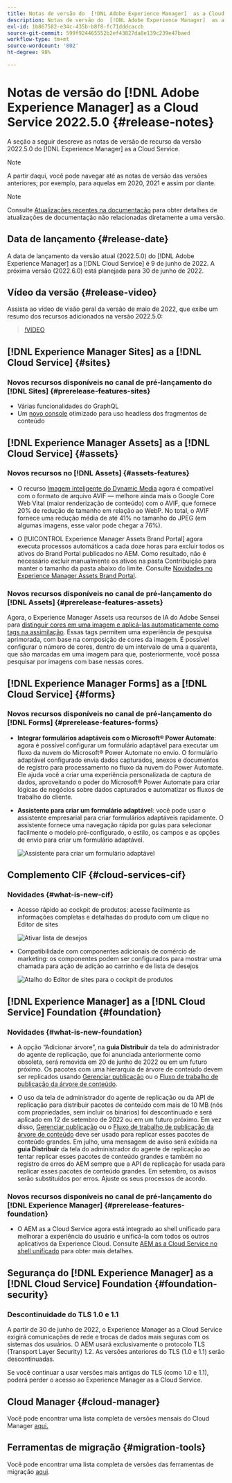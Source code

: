 ```yaml
---
title: Notas de versão do  [!DNL Adobe Experience Manager]  as a Cloud Service 2022.5.0.
description: Notas de versão do  [!DNL Adobe Experience Manager]  as a Cloud Service 2022.5.0.
exl-id: 1b867582-e34c-435b-b8f8-fc71dddcaccb
source-git-commit: 599f924465552b2ef43827da8e139c239e47baed
workflow-type: tm+mt
source-wordcount: '802'
ht-degree: 98%

---
```


# Notas de versão do [!DNL Adobe Experience Manager] as a Cloud Service 2022.5.0 {#release-notes}

A seção a seguir descreve as notas de versão de recurso da versão 2022.5.0 do [!DNL Experience Manager] as a Cloud Service.

>[!NOTE]
>
>A partir daqui, você pode navegar até as notas de versão das versões anteriores; por exemplo, para aquelas em 2020, 2021 e assim por diante.

>[!NOTE]
>
>Consulte [Atualizações recentes na documentação](https://experienceleague.adobe.com/docs/experience-manager-release-information/aem-release-updates/doc-updates/documentation-updates.html?lang=pt-BR) para obter detalhes de atualizações de documentação não relacionadas diretamente a uma versão.

## Data de lançamento {#release-date}

A data de lançamento da versão atual (2022.5.0) do [!DNL Adobe Experience Manager] as a [!DNL Cloud Service] é 9 de junho de 2022.
A próxima versão (2022.6.0) está planejada para 30 de junho de 2022.

## Vídeo da versão {#release-video}

Assista ao vídeo de visão geral da versão de maio de 2022, que exibe um resumo dos recursos adicionados na versão 2022.5.0:

>[!VIDEO](https://video.tv.adobe.com/v/343321/?quality=12)

## [!DNL Experience Manager Sites] as a [!DNL Cloud Service] {#sites}

### Novos recursos disponíveis no canal de pré-lançamento do [!DNL Sites] {#prerelease-features-sites}

* Várias funcionalidades do GraphQL
* Um [novo console](/help/sites-cloud/administering/content-fragments/content-fragments-console.md) otimizado para uso headless dos fragmentos de conteúdo

## [!DNL Experience Manager Assets] as a [!DNL Cloud Service] {#assets}

### Novos recursos no [!DNL Assets] {#assets-features}

* O recurso [Imagem inteligente do Dynamic Media](https://medium.com/adobetech/one-solution-fits-all-smart-imaging-with-aem-dynamic-media-be690b62df9f) agora é compatível com o formato de arquivo AVIF — melhore ainda mais o Google Core Web Vital (maior renderização de conteúdo) com o AVIF, que fornece 20% de redução de tamanho em relação ao WebP. No total, o AVIF fornece uma redução média de até 41% no tamanho do JPEG (em algumas imagens, esse valor pode chegar a 76%).

* O [!UICONTROL Experience Manager Assets Brand Portal] agora executa processos automáticos a cada doze horas para excluir todos os ativos do Brand Portal publicados no AEM. Como resultado, não é necessário excluir manualmente os ativos na pasta Contribuição para manter o tamanho da pasta abaixo do limite. Consulte [Novidades no Experience Manager Assets Brand Portal](https://experienceleague.adobe.com/docs/experience-manager-brand-portal/using/introduction/whats-new.html?lang=pt-BR).

### Novos recursos disponíveis no canal de pré-lançamento do [!DNL Assets] {#prerelease-features-assets}

Agora, o Experience Manager Assets usa recursos de IA do Adobe Sensei para [distinguir cores em uma imagem e aplicá-las automaticamente como tags na assimilação](/help/assets/color-tag-images.md). Essas tags permitem uma experiência de pesquisa aprimorada, com base na composição de cores da imagem. É possível configurar o número de cores, dentro de um intervalo de uma a quarenta, que são marcadas em uma imagem para que, posteriormente, você possa pesquisar por imagens com base nessas cores.


## [!DNL Experience Manager Forms] as a [!DNL Cloud Service] {#forms}

### Novos recursos disponíveis no canal de pré-lançamento do [!DNL Forms] {#prerelease-features-forms}

* **Integrar formulários adaptáveis com o Microsoft® Power Automate**: agora é possível configurar um formulário adaptável para executar um fluxo da nuvem do Microsoft® Power Automate no envio. O formulário adaptável configurado envia dados capturados, anexos e documentos de registro para processamento no fluxo da nuvem do Power Automate. Ele ajuda você a criar uma experiência personalizada de captura de dados, aproveitando o poder do Microsoft® Power Automate para criar lógicas de negócios sobre dados capturados e automatizar os fluxos de trabalho do cliente.

* **Assistente para criar um formulário adaptável**: você pode usar o assistente empresarial para criar formulários adaptáveis rapidamente. O assistente fornece uma navegação rápida por guias para selecionar facilmente o modelo pré-configurado, o estilo, os campos e as opções de envio para criar um formulário adaptável.

   ![Assistente para criar um formulário adaptável](/help/release-notes/assets/wizard.png)

## Complemento CIF {#cloud-services-cif}

### Novidades {#what-is-new-cif}

* Acesso rápido ao cockpit de produtos: acesse facilmente as informações completas e detalhadas do produto com um clique no Editor de sites

   ![Ativar lista de desejos](/help/assets/CIF/enable-wishlist.png)

* Compatibilidade com componentes adicionais de comércio de marketing: os componentes podem ser configurados para mostrar uma chamada para ação de adição ao carrinho e de lista de desejos

   ![Atalho do Editor de sites para o cockpit de produtos](/help/assets/CIF/sites-editor-shortcut-to-cockpit.png)


## [!DNL Experience Manager] as a [!DNL Cloud Service] Foundation {#foundation}

### Novidades {#what-is-new-foundation}

* A opção “Adicionar árvore”, na **guia Distribuir** da tela do administrador do agente de replicação, que foi anunciada anteriormente como obsoleta, será removida em 20 de junho de 2022 ou em um futuro próximo. Os pacotes com uma hierarquia de árvore de conteúdo devem ser replicados usando [Gerenciar publicação](/help/operations/replication.md#manage-publication) ou o [Fluxo de trabalho de publicação da árvore de conteúdo](/help/operations/replication.md#publish-content-tree-workflow).

* O uso da tela de administrador do agente de replicação ou da API de replicação para distribuir pacotes de conteúdo com mais de 10 MB (nós com propriedades, sem incluir os binários) foi descontinuado e será aplicado em 12 de setembro de 2022 ou em um futuro próximo. Em vez disso, [Gerenciar publicação](/help/operations/replication.md#manage-publication) ou o [Fluxo de trabalho de publicação da árvore de conteúdo](/help/operations/replication.md#publish-content-tree-workflow) deve ser usado para replicar esses pacotes de conteúdo grandes. Em julho, uma mensagem de aviso será exibida na **guia Distribuir** da tela do administrador do agente de replicação ao tentar replicar esses pacotes de conteúdo grandes e também no registro de erros do AEM sempre que a API de replicação for usada para replicar esses pacotes de conteúdo grandes. Em setembro, os avisos serão substituídos por erros. Ajuste os seus processos de acordo.

### Novos recursos disponíveis no canal de pré-lançamento do [!DNL Experience Manager] {#prerelease-features-foundation}

* O AEM as a Cloud Service agora está integrado ao shell unificado para melhorar a experiência do usuário e unificá-la com todos os outros aplicativos da Experience Cloud. Consulte [AEM as a Cloud Service no shell unificado](/help/overview/aem-cloud-service-on-unified-shell.md) para obter mais detalhes.

## Segurança do [!DNL Experience Manager] as a [!DNL Cloud Service] Foundation {#foundation-security}

### Descontinuidade do TLS 1.0 e 1.1

A partir de 30 de junho de 2022, o Experience Manager as a Cloud Service exigirá comunicações de rede e trocas de dados mais seguras com os sistemas dos usuários. O AEM usará exclusivamente o protocolo TLS (Transport Layer Security) 1.2. As versões anteriores do TLS (1.0 e 1.1) serão descontinuadas.

Se você continuar a usar versões mais antigas do TLS (como 1.0 e 1.1), poderá perder o acesso ao Experience Manager as a Cloud Service.

## Cloud Manager {#cloud-manager}

Você pode encontrar uma lista completa de versões mensais do Cloud Manager [aqui.](/help/implementing/cloud-manager/release-notes/current.md)

## Ferramentas de migração {#migration-tools}

Você pode encontrar uma lista completa de versões das ferramentas de migração [aqui](/help/journey-migration/release-notes/release-notes-migration-tools-current.md).

